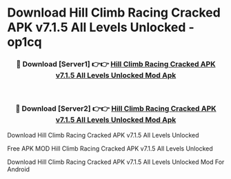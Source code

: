 # Download Hill Climb Racing Cracked APK v7.1.5 All Levels Unlocked - op1cq



<div align="center">
<h3>🔴 Download [Server1] 👉👉 <a href="https://momento.my/?title=Hill_Climb_Racing_Cracked_APK_v7.1.5_All_Levels_Unlocked">Hill Climb Racing Cracked APK v7.1.5 All Levels Unlocked Mod Apk</a></h3><br>

<h3>🔴 Download [Server2] 👉👉 <a href="https://momento.my/?title=Hill_Climb_Racing_Cracked_APK_v7.1.5_All_Levels_Unlocked">Hill Climb Racing Cracked APK v7.1.5 All Levels Unlocked Mod Apk</a></h3>
</div>



Download Hill Climb Racing Cracked APK v7.1.5 All Levels Unlocked 

Free APK MOD Hill Climb Racing Cracked APK v7.1.5 All Levels Unlocked 

Download Hill Climb Racing Cracked APK v7.1.5 All Levels Unlocked Mod For Android
